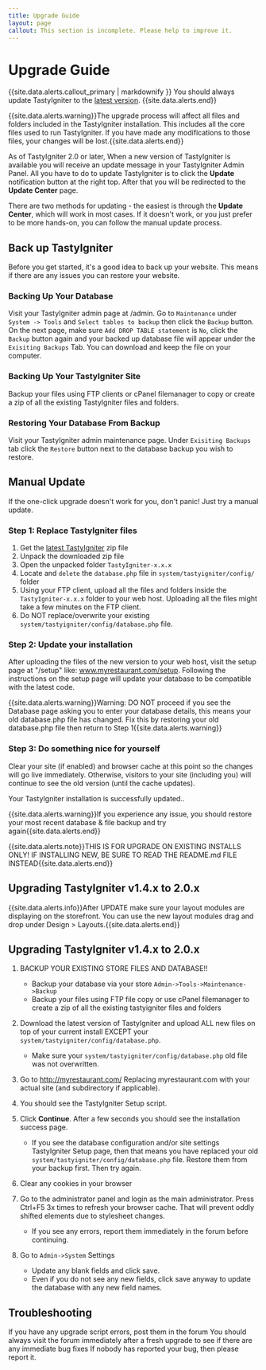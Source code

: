 ```yaml
---
title: Upgrade Guide
layout: page
callout: This section is incomplete. Please help to improve it.
---
```


# Upgrade Guide

{{site.data.alerts.callout_primary | markdownify }} You should always update TastyIgniter to the [latest version]({{site.siteurl}}/download). {{site.data.alerts.end}}

{{site.data.alerts.warning}}The upgrade process will affect all files and folders included in the TastyIgniter installation. This includes all the core files used to run TastyIgniter. If you have made any modifications to those files, your changes will be lost.{{site.data.alerts.end}} 

As of TastyIgniter 2.0 or later, When a new version of TastyIgniter is available you will receive an update message in your TastyIgniter Admin Panel. 
All you have to do to update TastyIgniter is to click the **Update** notification button at the right top. 
After that you will be redirected to the **Update Center** page.

There are two methods for updating - the easiest is through the **Update Center**, which will work in most cases. 
If it doesn't work, or you just prefer to be more hands-on, you can follow the manual update process.

## Back up TastyIgniter

Before you get started, it's a good idea to back up your website. This means if there are any issues you can restore your website. 

### Backing Up Your Database
Visit your TastyIgniter admin page at /admin. Go to `Maintenance` under `System -> Tools` and `Select tables to backup` then click the `Backup` button. On the next page, make sure `Add DROP TABLE statement` is `No`, click the `Backup` button again and your backed up database file will appear under the `Exisiting Backups` Tab. You can download and keep the file on your computer.

### Backing Up Your TastyIgniter Site
Backup your files using FTP clients or cPanel filemanager to copy or create a zip of all the existing TastyIgniter files and folders.

### Restoring Your Database From Backup
Visit your TastyIgniter admin maintenance page. Under `Exisiting Backups` tab click the `Restore` button next to the database backup you wish to restore.

## Manual Update

If the one-click upgrade doesn't work for you, don't panic! Just try a manual update.

### **Step 1:** Replace TastyIgniter files
1. Get the [latest TastyIgniter](https://tastyigniter.com/download) zip file
2. Unpack the downloaded zip file
3. Open the unpacked folder `TastyIgniter-x.x.x`
4. Locate and `delete` the `database.php` file in `system/tastyigniter/config/` folder
5. Using your FTP client, upload all the files and folders inside the `TastyIgniter-x.x.x` folder to your web host. Uploading all the files might take a few minutes on the FTP client.
6. Do NOT replace/overwrite your existing `system/tastyigniter/config/database.php` file.

### **Step 2:** Update your installation
After uploading the files of the new version to your web host, visit the setup page at "/setup" like: www.myrestaurant.com/setup. Following the instructions on the setup page will update your database to be compatible with the latest code.

{{site.data.alerts.warning}}Warning: DO NOT proceed if you see the Database page asking you to enter your database details, this means your old database.php file has changed. Fix this by restoring your old database.php file then return to Step 1{{site.data.alerts.warning}}


### **Step 3:** Do something nice for yourself
Clear your site (if enabled) and browser cache at this point so the changes will go live immediately. Otherwise, visitors to your site (including you) will continue to see the old version (until the cache updates).

Your TastyIgniter installation is successfully updated..

{{site.data.alerts.warning}}If you experience any issue, you should restore your most recent database & file backup and try again{{site.data.alerts.end}}

{{site.data.alerts.note}}THIS IS FOR UPGRADE ON EXISTING INSTALLS ONLY! IF INSTALLING NEW, BE SURE TO READ THE README.md FILE INSTEAD{{site.data.alerts.end}}

## Upgrading TastyIgniter v1.4.x to 2.0.x
{{site.data.alerts.info}}After UPDATE make sure your layout modules are displaying on the storefront. You can use the new layout modules drag and drop under Design > Layouts.{{site.data.alerts.end}} 


## Upgrading TastyIgniter v1.4.x to 2.0.x

1. BACKUP YOUR EXISTING STORE FILES AND DATABASE!!
    - Backup your database via your store `Admin->Tools->Maintenance->Backup`
    - Backup your files using FTP file copy or use cPanel filemanager to create a zip of all the existing tastyigniter files and folders

2. Download the latest version of TastyIgniter and upload ALL new files on top of your current install EXCEPT your `system/tastyigniter/config/database.php`.
    - Make sure your `system/tastyigniter/config/database.php` old file was not overwritten.

3. Go to http://myrestaurant.com/ Replacing myrestaurant.com with your actual site (and subdirectory if applicable).

4. You should see the TastyIgniter Setup script.

5. Click **Continue**. After a few seconds you should see the installation success page.
    - If you see the database configuration and/or site settings TastyIgniter Setup page, then that means you have replaced your old `system/tastyigniter/config/database.php` file. Restore them from your backup first. Then try again.

6. Clear any cookies in your browser

7. Go to the administrator panel and login as the main administrator. Press Ctrl+F5 3x times to refresh your browser cache. That will prevent oddly shifted elements due to stylesheet changes.
    - If you see any errors, report them immediately in the forum before continuing.

9. Go to `Admin->System` Settings
    - Update any blank fields and click save.
    - Even if you do not see any new fields, click save anyway to update the database with any new field names.


## Troubleshooting

If you have any upgrade script errors, post them in the forum
You should always visit the forum immediately after a fresh upgrade to see if there are any immediate bug fixes
If nobody has reported your bug, then please report it.